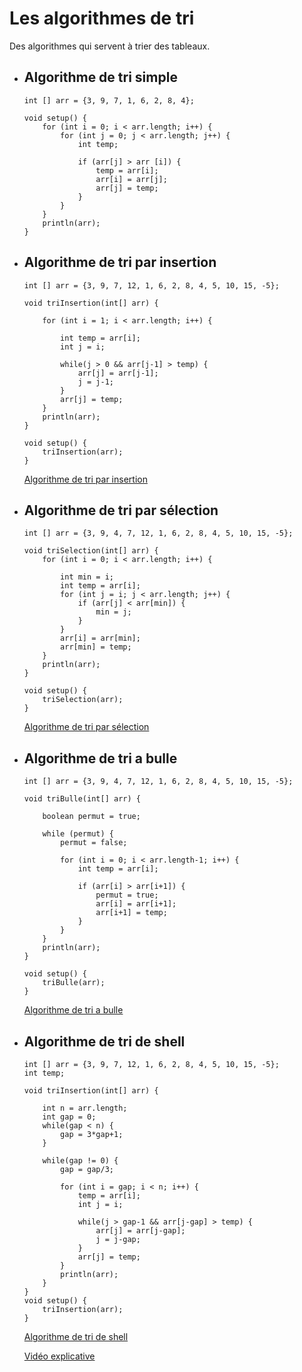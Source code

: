 # Les algorithmes de tri

Des algorithmes qui servent à trier des tableaux.

- ## Algorithme de tri simple

    ``` processing
    int [] arr = {3, 9, 7, 1, 6, 2, 8, 4};

    void setup() {
        for (int i = 0; i < arr.length; i++) {
            for (int j = 0; j < arr.length; j++) {
                int temp;

                if (arr[j] > arr [i]) {
                    temp = arr[i];
                    arr[i] = arr[j];
                    arr[j] = temp;
                }
            }
        }
        println(arr);
    }
    ```


- ## Algorithme de tri par insertion

    ``` processing
    int [] arr = {3, 9, 7, 12, 1, 6, 2, 8, 4, 5, 10, 15, -5};

    void triInsertion(int[] arr) {
    
        for (int i = 1; i < arr.length; i++) {
            
            int temp = arr[i];
            int j = i;
            
            while(j > 0 && arr[j-1] > temp) {
                arr[j] = arr[j-1];
                j = j-1;
            }
            arr[j] = temp;
        }
        println(arr);
    }

    void setup() {
        triInsertion(arr);
    }
    ```

    [Algorithme de tri par insertion](http://lwh.free.fr/pages/algo/tri/tri_insertion.html)

- ## Algorithme de tri par sélection

    ``` processing
    int [] arr = {3, 9, 4, 7, 12, 1, 6, 2, 8, 4, 5, 10, 15, -5};

    void triSelection(int[] arr) {
        for (int i = 0; i < arr.length; i++) {
            
            int min = i;
            int temp = arr[i];
            for (int j = i; j < arr.length; j++) {
                if (arr[j] < arr[min]) {
                    min = j;
                }
            }
            arr[i] = arr[min];
            arr[min] = temp;
        }
        println(arr);
    }

    void setup() {
        triSelection(arr);
    }
    ```

    [Algorithme de tri par sélection](http://lwh.free.fr/pages/algo/tri/tri_selection.html)


- ## Algorithme de tri a bulle

    ``` processing
    int [] arr = {3, 9, 4, 7, 12, 1, 6, 2, 8, 4, 5, 10, 15, -5};

    void triBulle(int[] arr) {
    
        boolean permut = true;
    
        while (permut) {
            permut = false;

            for (int i = 0; i < arr.length-1; i++) {
                int temp = arr[i];

                if (arr[i] > arr[i+1]) {
                    permut = true;
                    arr[i] = arr[i+1];
                    arr[i+1] = temp;
                }
            }
        }
        println(arr);
    }

    void setup() {
        triBulle(arr);
    }
    ```

    [Algorithme de tri a bulle](http://lwh.free.fr/pages/algo/tri/tri_bulle.html)


- ## Algorithme de tri de shell

    ``` processing
    int [] arr = {3, 9, 7, 12, 1, 6, 2, 8, 4, 5, 10, 15, -5};
    int temp;

    void triInsertion(int[] arr) {
    
        int n = arr.length;
        int gap = 0;
        while(gap < n) {
            gap = 3*gap+1;
        }
        
        while(gap != 0) {
            gap = gap/3;
            
            for (int i = gap; i < n; i++) {
                temp = arr[i];
                int j = i;
                
                while(j > gap-1 && arr[j-gap] > temp) {
                    arr[j] = arr[j-gap];
                    j = j-gap;
                }
                arr[j] = temp;
            }
            println(arr);
        }
    }
    void setup() {
        triInsertion(arr);
    }
    ```

    [Algorithme de tri de shell](http://lwh.free.fr/pages/algo/tri/tri_shell.html)

    [Vidéo explicative](https://www.youtube.com/watch?v=ddeLSDsYVp8)

    